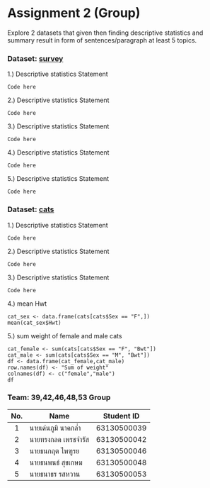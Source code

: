 # Assignment 2 (Group)
Explore 2 datasets that given then finding descriptive statistics and summary result in form of sentences/paragraph at least 5 topics.

### Dataset: [survey](https://www.rdocumentation.org/packages/MASS/versions/7.3-47/topics/survey)

1.) Descriptive statistics Statement
```{R}
Code here
```

2.) Descriptive statistics Statement
```{R}
Code here
```

3.) Descriptive statistics Statement
```{R}
Code here
```

4.) Descriptive statistics Statement
```{R}
Code here
```

5.) Descriptive statistics Statement
```{R}
Code here
```

### Dataset: [cats](https://www.rdocumentation.org/packages/MASS/versions/7.3-47/topics/cats)

1.) Descriptive statistics Statement
```{R}
Code here
```

2.) Descriptive statistics Statement
```{R}
Code here
```

3.) Descriptive statistics Statement
```{R}
Code here
```

4.) mean Hwt
```{R}
cat_sex <- data.frame(cats[cats$Sex == "F",])
mean(cat_sex$Hwt)
```

5.) sum weight of female and male cats
```{R}
cat_female <- sum(cats[cats$Sex == "F", "Bwt"])
cat_male <- sum(cats[cats$Sex == "M", "Bwt"])
df <- data.frame(cat_female,cat_male)
row.names(df) <- "Sum of weight"
colnames(df) <- c("female","male")
df
```

### Team: 39,42,46,48,53 Group
| No. | Name              | Student ID   |
|:---:|-------------------|--------------|
|  1  | นายเด่นภูมิ นาคกล่ำ    | 63130500039  |
|  2  | นายทรงกลด เพรชจำรัส  | 63130500042  |
|  3  | นายธนกฤต ไพฑูรย     | 63130500046 |
|  4  | นายธนพนธ์ สุขเกษม     | 63130500048 |
|  5  | นายธนาธร รสหวาน     | 63130500053 |
